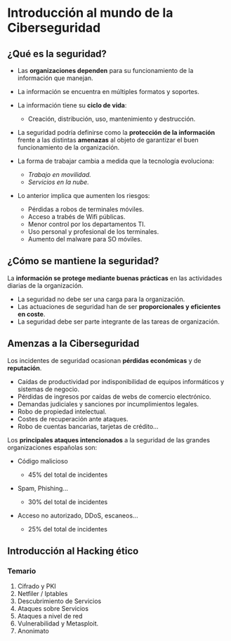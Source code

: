 # Introducción al mundo de la Ciberseguridad

## ¿Qué es la seguridad?

* Las **organizaciones dependen** para su funcionamiento de la información que
manejan.
* La información se encuentra en múltiples formatos y soportes.
* La información tiene su **ciclo de vida**:
  - Creación, distribución, uso, mantenimiento y destrucción.

* La seguridad podría definirse como la **protección de la información** frente
a las distintas **amenazas** al objeto de garantizar el buen funcionamiento de
la organización.

* La forma de trabajar cambia a medida que la tecnología evoluciona:
  - *Trabajo en movilidad.*
  - *Servicios en la nube.*

* Lo anterior implica que aumenten los riesgos:
  - Pérdidas a robos de terminales móviles.
  - Acceso a trabés de Wifi públicas.
  - Menor control por los departamentos TI.
  - Uso personal y profesional de los terminales.
  - Aumento del malware para SO móviles.

## ¿Cómo se mantiene la seguridad?

La **información se protege mediante buenas prácticas** en las actividades
diarias de la organización.

* La seguridad no debe ser una carga para la organización.
* Las actuaciones de seguridad han de ser **proporcionales y eficientes en
coste**.
* La seguridad debe ser parte integrante de las tareas de organización.

## Amenzas a la Ciberseguridad

Los incidentes de seguridad ocasionan **pérdidas económicas** y de **reputación**.

* Caídas de productividad por indisponibilidad de equipos informáticos y
sistemas de negocio.
* Pérdidas de ingresos por caídas de webs de comercio electrónico.
* Demandas judiciales y sanciones por incumplimientos legales.
* Robo de propiedad intelectual.
* Costes de recuperación ante ataques.
* Robo de cuentas bancarias, tarjetas de crédito...

Los **principales ataques intencionados** a la seguridad de las grandes
organizaciones españolas son:

* Código malicioso
  - 45% del total de incidentes

* Spam, Phishing...
  - 30% del total de incidentes

* Acceso no autorizado, DDoS, escaneos...
  - 25% del total de incidentes

## Introducción al Hacking ético

### Temario

1. Cifrado y PKI
2. Netfiler / Iptables
3. Descubrimiento de Servicios
4. Ataques sobre Servicios
5. Ataques a nivel de red
6. Vulnerabilidad y Metasploit.
7. Anonimato
